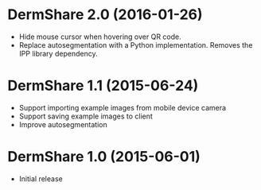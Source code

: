# DermShare 2.0 (2016-01-26)

- Hide mouse cursor when hovering over QR code.
- Replace autosegmentation with a Python implementation.
  Removes the IPP library dependency.

# DermShare 1.1 (2015-06-24)

- Support importing example images from mobile device camera
- Support saving example images to client
- Improve autosegmentation

# DermShare 1.0 (2015-06-01)

- Initial release
